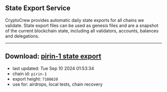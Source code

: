 ## State Export Service
CryptoCrew provides automatic daily state exports for all chains we validate. State export files can be used as genesis files and are a snapshot of the current blockchain state, including all validators, accounts, balances and delegations.

---
**Download: [pirin-1 state export](https://dl-eu2.ccvalidators.com/SERVICE/nolus/pirin-1_export_7108620.json)**
---

- last updated: Tue Sep 10 2024 01:53:34
- chain id: `pirin-1`
- export height: `7108620`
- use for: airdrops, local tests, chain recovery
